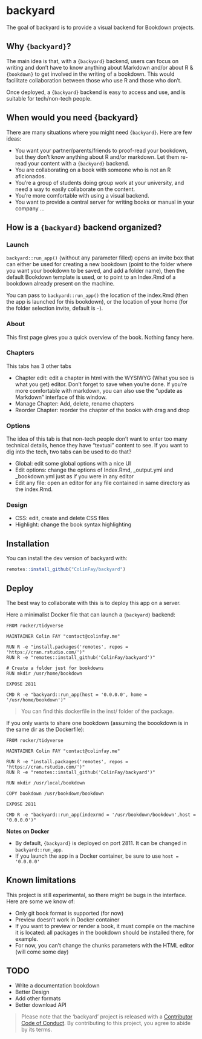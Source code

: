 
<!-- README.md is generated from README.Rmd. Please edit that file -->

# backyard

The goal of backyard is to provide a visual backend for Bookdown
projects.

## Why `{backyard}`?

The main idea is that, with a `{backyard}` backend, users can focus on
writing and don’t have to know anything about Markdown and/or about R &
`{bookdown}` to get involved in the writing of a bookdown. This would
facilitate collaboration between those who use R and those who don’t.

Once deployed, a `{backyard}` backend is easy to access and use, and is
suitable for tech/non-tech people.

## When would you need {backyard}

There are many situations where you might need `{backyard}`. Here are
few ideas:

  - You want your partner/parents/friends to proof-read your bookdown,
    but they don’t know anything about R and/or markdown. Let them
    re-read your content with a `{backyard}` backend.
  - You are collaborating on a book with someone who is not an R
    aficionados.
  - You’re a group of students doing group work at your university, and
    need a way to easily collaborate on the content.
  - You’re more comfortable with using a visual backend.
  - You want to provide a central server for writing books or manual in
    your company …

## How is a `{backyard}` backend organized?

### Launch

`backyard::run_app()` (without any parameter filled) opens an invite box
that can either be used for creating a new bookdown (point to the folder
where you want your bookdown to be saved, and add a folder name), then
the default Bookdown template is used, or to point to an Index.Rmd of a
bookdown already present on the machine.

You can pass to `backyard::run_app()` the location of the index.Rmd
(then the app is launched for this bookdown), or the location of your
home (for the folder selection invite, default is `~`).

### About

This first page gives you a quick overview of the book. Nothing fancy
here.

### Chapters

This tabs has 3 other tabs

  - Chapter edit: edit a chapter in html with the WYSIWYG (What you see
    is what you get) editor. Don’t forget to save when you’re done. If
    you’re more comfortable with markdown, you can also use the “update
    as Markdown” interface of this window.
  - Manage Chapter: Add, delete, rename chapters
  - Reorder Chapter: reorder the chapter of the books with drag and drop

### Options

The idea of this tab is that non-tech people don’t want to enter too
many technical details, hence they have “textual” content to see. If you
want to dig into the tech, two tabs can be used to do that?

  - Global: edit some global options with a nice UI
  - Edit options: change the options of Index.Rmd, \_output.yml and
    \_bookdown.yml just as if you were in any editor
  - Edit any file: open an editor for any file contained in same
    directory as the index.Rmd.

### Design

  - CSS: edit, create and delete CSS files
  - Highlight: change the book syntax highlighting

## Installation

You can install the dev version of backyard with:

``` r
remotes::install_github("ColinFay/backyard")
```

## Deploy

The best way to collaborate with this is to deploy this app on a server.

Here a minimalist Docker file that can launch a `{backyard}` backend:

    FROM rocker/tidyverse
    
    MAINTAINER Colin FAY "contact@colinfay.me"
    
    RUN R -e "install.packages('remotes', repos = 'https://cran.rstudio.com/')"
    RUN R -e "remotes::install_github('ColinFay/backyard')"
    
    # Create a folder just for bookdowns
    RUN mkdir /usr/home/bookdown
    
    EXPOSE 2811
    
    CMD R -e "backyard::run_app(host = '0.0.0.0', home = '/usr/home/bookdown')"

> You can find this dockerfile in the inst/ folder of the package.

If you only wants to share one bookdown (assuming the boookdown is in
the same dir as the Dockerfile):

    FROM rocker/tidyverse
    
    MAINTAINER Colin FAY "contact@colinfay.me"
    
    RUN R -e "install.packages('remotes', repos = 'https://cran.rstudio.com/')"
    RUN R -e "remotes::install_github('ColinFay/backyard')"
    
    RUN mkdir /usr/local/bookdown
    
    COPY bookdown /usr/bookdown/bookdown
    
    EXPOSE 2811
    
    CMD R -e "backyard::run_app(indexrmd = '/usr/bookdown/bookdown',host = '0.0.0.0')"

**Notes on Docker**

  - By default, `{backyard}` is deployed on port 2811. It can be changed
    in `backyard::run_app`.
  - If you launch the app in a Docker container, be sure to use `host =
    '0.0.0.0'`

## Known limitations

This project is still experimental, so there might be bugs in the
interface. Here are some we know of:

  - Only git book format is supported (for now)
  - Preview doesn’t work in Docker container
  - If you want to preview or render a book, it must compile on the
    machine it is located: all packages in the bookdown should be
    installed there, for example.
  - For now, you can’t change the chunks parameters with the HTML editor
    (will come some day)

## TODO

  - Write a documentation bookdown
  - Better Design
  - Add other formats
  - Better download API

> Please note that the ‘backyard’ project is released with a
> [Contributor Code of Conduct](CODE_OF_CONDUCT.md). By contributing to
> this project, you agree to abide by its terms.
